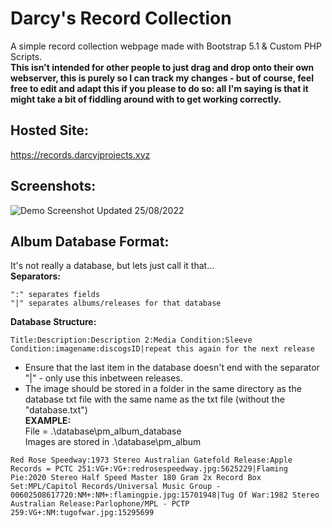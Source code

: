 # Darcy's Record Collection
A simple record collection webpage made with Bootstrap 5.1 & Custom PHP Scripts.<br>
__This isn't intended for other people to just drag and drop onto their own webserver, this is purely so I can track my changes - but of course, feel free to edit and adapt this if you please to do so: all I'm saying is that it might take a bit of fiddling around with to get working correctly.__

## **Hosted Site:**
https://records.darcyjprojects.xyz

## **Screenshots:**
![Demo Screenshot](https://records.darcyjprojects.xyz/assets/img/demoscreenshot.png)
Updated 25/08/2022


## **Album Database Format:**
It's not really a database, but lets just call it that...<br>
**Separators:**
```
":" separates fields
"|" separates albums/releases for that database
```
**Database Structure:**
```
Title:Description:Description 2:Media Condition:Sleeve Condition:imagename:discogsID|repeat this again for the next release
```
* Ensure that the last item in the database doesn't end with the separator "|" - only use this inbetween releases.
* The image should be stored in a folder in the same directory as the database txt file with the same name as the txt file (without the "database.txt")
<br>**EXAMPLE:**
<br>File = .\database\pm_album_database
<br>Images are stored in .\database\pm_album
```
Red Rose Speedway:1973 Stereo Australian Gatefold Release:Apple Records = PCTC 251:VG+:VG+:redrosespeedway.jpg:5625229|Flaming Pie:2020 Stereo Half Speed Master 180 Gram 2x Record Box Set:MPL/Capitol Records/Universal Music Group - 00602508617720:NM+:NM+:flamingpie.jpg:15701948|Tug Of War:1982 Stereo Australian Release:Parlophone/MPL - PCTP 259:VG+:NM:tugofwar.jpg:15295699
```
